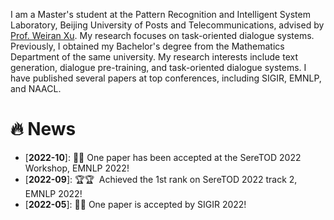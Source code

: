 I am a Master's student at the Pattern Recognition and Intelligent System Laboratory, Beijing University of Posts and Telecommunications, advised by [Prof. Weiran Xu](https://pris-nlp.github.io/en/author/weiran-xu/). My research focuses on task-oriented dialogue systems. Previously, I obtained my Bachelor's degree from the Mathematics Department of the same university. My research interests include text generation, dialogue pre-training, and task-oriented dialogue systems. I have published several papers at top conferences, including SIGIR, EMNLP, and NAACL.

# ****🔥 News****

- [**2022-10**]: 🎉🎉 One paper has been accepted at the SereTOD 2022 Workshop, EMNLP 2022!
- [**2022-09**]: 🏆🏆  Achieved the 1st rank on SereTOD 2022 track 2, EMNLP 2022!
- [**2022-05**]: 🎉🎉 One paper is accepted by SIGIR 2022!
